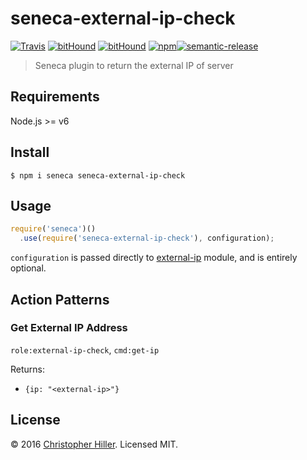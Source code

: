 # seneca-external-ip-check

[![Travis](https://img.shields.io/travis/boneskull/seneca-external-ip-check.svg?maxAge=2592000?style=flat-square)](https://travis-ci.org/boneskull/seneca-external-ip-check) [![bitHound](https://img.shields.io/bithound/dependencies/github/boneskull/seneca-external-ip-check.svg?maxAge=2592000?style=flat-square)](https://www.bithound.io/github/boneskull/seneca-external-ip-check) [![bitHound](https://img.shields.io/bithound/devDependencies/github/boneskull/seneca-external-ip-check.svg?maxAge=2592000?style=flat-square)](https://www.bithound.io/github/boneskull/seneca-external-ip-check) [![npm](https://img.shields.io/npm/v/seneca-external-ip-check.svg?maxAge=2592000?style=flat-square)](https://www.npmjs.com/package/seneca-external-ip-check)[![semantic-release](https://img.shields.io/badge/%20%20%F0%9F%93%A6%F0%9F%9A%80-semantic--release-e10079.svg?style=flat-square)](https://github.com/semantic-release/semantic-release)


> Seneca plugin to return the external IP of server

## Requirements

Node.js >= v6

## Install

```shell
$ npm i seneca seneca-external-ip-check
```

## Usage

```js
require('seneca')()
  .use(require('seneca-external-ip-check'), configuration);
```

`configuration` is passed directly to [external-ip](https://www.npmjs.com/package/external-ip) module, and is entirely optional.

## Action Patterns

### Get External IP Address

`role:external-ip-check`, `cmd:get-ip`

Returns:
- `{ip: "<external-ip>"}`

## License

© 2016 [Christopher Hiller](https://boneskull.com).  Licensed MIT.
